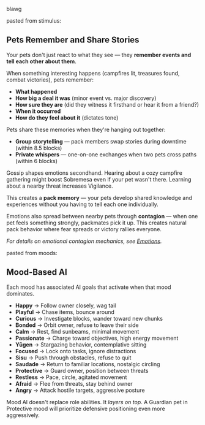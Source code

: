 blawg


pasted from stimulus:


## Pets Remember and Share Stories

Your pets don't just react to what they see — they **remember events and tell each other about them**.

When something interesting happens (campfires lit, treasures found, combat victories), pets remember:

- **What happened**
- **How big a deal it was** (minor event vs. major discovery)
- **How sure they are** (did they witness it firsthand or hear it from a friend?)
- **When it occurred**
- **How do they feel about it** (dictates tone)

Pets share these memories when they're hanging out together:

- **Group storytelling** — pack members swap stories during downtime (within 8.5 blocks)
- **Private whispers** — one-on-one exchanges when two pets cross paths (within 6 blocks)

Gossip shapes emotions secondhand. Hearing about a cozy campfire gathering might boost Sobremesa even if your pet wasn't there. Learning about a nearby threat increases Vigilance.

This creates a **pack memory** — your pets develop shared knowledge and experiences without you having to tell each one individually.

Emotions also spread between nearby pets through **contagion** — when one pet feels something strongly, packmates pick it up. This creates natural pack behavior where fear spreads or victory rallies everyone.

*For details on emotional contagion mechanics, see [Emotions](emotions.md#emotional-contagion).*




pasted from moods:

## Mood-Based AI

Each mood has associated AI goals that activate when that mood dominates.

- **Happy** → Follow owner closely, wag tail
- **Playful** → Chase items, bounce around
- **Curious** → Investigate blocks, wander toward new chunks
- **Bonded** → Orbit owner, refuse to leave their side
- **Calm** → Rest, find sunbeams, minimal movement
- **Passionate** → Charge toward objectives, high energy movement
- **Yūgen** → Stargazing behavior, contemplative sitting
- **Focused** → Lock onto tasks, ignore distractions
- **Sisu** → Push through obstacles, refuse to quit
- **Saudade** → Return to familiar locations, nostalgic circling
- **Protective** → Guard owner, position between threats
- **Restless** → Pace, circle, agitated movement
- **Afraid** → Flee from threats, stay behind owner
- **Angry** → Attack hostile targets, aggressive posture

Mood AI doesn't replace role abilities. It *layers on top*. A Guardian pet in Protective mood will prioritize defensive positioning even more aggressively.